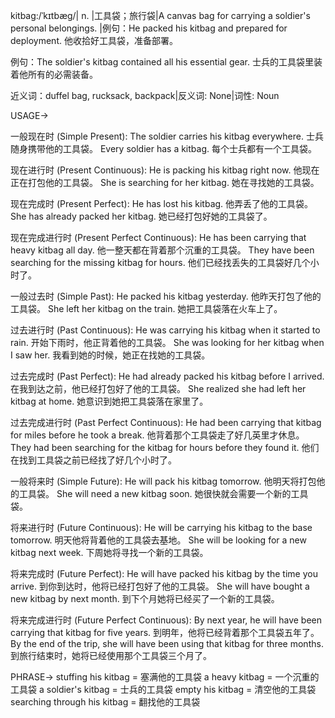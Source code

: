 kitbag:/ˈkɪtbæɡ/| n. |工具袋；旅行袋|A canvas bag for carrying a soldier's personal belongings. |例句：He packed his kitbag and prepared for deployment. 他收拾好工具袋，准备部署。

例句：The soldier's kitbag contained all his essential gear. 士兵的工具袋里装着他所有的必需装备。


近义词：duffel bag, rucksack, backpack|反义词: None|词性: Noun


USAGE->

一般现在时 (Simple Present):
The soldier carries his kitbag everywhere. 士兵随身携带他的工具袋。
Every soldier has a kitbag. 每个士兵都有一个工具袋。

现在进行时 (Present Continuous):
He is packing his kitbag right now. 他现在正在打包他的工具袋。
She is searching for her kitbag. 她在寻找她的工具袋。

现在完成时 (Present Perfect):
He has lost his kitbag. 他弄丢了他的工具袋。
She has already packed her kitbag. 她已经打包好她的工具袋了。

现在完成进行时 (Present Perfect Continuous):
He has been carrying that heavy kitbag all day. 他一整天都在背着那个沉重的工具袋。
They have been searching for the missing kitbag for hours. 他们已经找丢失的工具袋好几个小时了。

一般过去时 (Simple Past):
He packed his kitbag yesterday. 他昨天打包了他的工具袋。
She left her kitbag on the train. 她把工具袋落在火车上了。

过去进行时 (Past Continuous):
He was carrying his kitbag when it started to rain. 开始下雨时，他正背着他的工具袋。
She was looking for her kitbag when I saw her. 我看到她的时候，她正在找她的工具袋。

过去完成时 (Past Perfect):
He had already packed his kitbag before I arrived. 在我到达之前，他已经打包好了他的工具袋。
She realized she had left her kitbag at home. 她意识到她把工具袋落在家里了。

过去完成进行时 (Past Perfect Continuous):
He had been carrying that kitbag for miles before he took a break.  他背着那个工具袋走了好几英里才休息。
They had been searching for the kitbag for hours before they found it. 他们在找到工具袋之前已经找了好几个小时了。

一般将来时 (Simple Future):
He will pack his kitbag tomorrow. 他明天将打包他的工具袋。
She will need a new kitbag soon. 她很快就会需要一个新的工具袋。

将来进行时 (Future Continuous):
He will be carrying his kitbag to the base tomorrow. 明天他将背着他的工具袋去基地。
She will be looking for a new kitbag next week. 下周她将寻找一个新的工具袋。

将来完成时 (Future Perfect):
He will have packed his kitbag by the time you arrive.  到你到达时，他将已经打包好了他的工具袋。
She will have bought a new kitbag by next month. 到下个月她将已经买了一个新的工具袋。

将来完成进行时 (Future Perfect Continuous):
By next year, he will have been carrying that kitbag for five years. 到明年，他将已经背着那个工具袋五年了。
By the end of the trip, she will have been using that kitbag for three months. 到旅行结束时，她将已经使用那个工具袋三个月了。


PHRASE->
stuffing his kitbag =  塞满他的工具袋
a heavy kitbag = 一个沉重的工具袋
a soldier's kitbag = 士兵的工具袋
empty his kitbag = 清空他的工具袋
searching through his kitbag = 翻找他的工具袋

